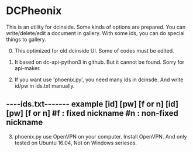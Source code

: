# DCPheonix
This is an utility for dcinside. Some kinds of options are prepared. You can write/delete/edit a document in gallery. With some ids, you can do special things to gallery.

0. This optimized for old dcinside UI. Some of codes must be edited.

1. It based on dc-api-python3 in github. But it cannot be found. Sorry for api-maker.

2. If you want use 'phoenix.py', you need many ids in dcinsde. And write id/pw in ids.txt manually.

----ids.txt------- example
[id] [pw] [f or n]
[id] [pw] [f or n]
#f : fixed nickname
#n : non-fixed nickname
-------------------

3. phoenix.py use OpenVPN on your computer. Install OpenVPN. And only tested on Ubuntu 16.04, Not on Windows serieses.
